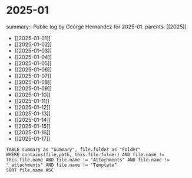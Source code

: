 #  2025-01

summary:: Public log by George Hernandez for 2025-01.
parents: [[2025]]

- [[2025-01-01]]
- [[2025-01-02]]
- [[2025-01-03]]
- [[2025-01-04]]
- [[2025-01-05]]
- [[2025-01-06]]
- [[2025-01-07]]
- [[2025-01-08]]
- [[2025-01-09]]
- [[2025-01-10]]
- [[2025-01-11]]
- [[2025-01-12]]
- [[2025-01-13]]
- [[2025-01-14]]
- [[2025-01-15]]
- [[2025-01-16]]
- [[2025-01-17]]

```dataview
TABLE summary as "Summary", file.folder as "Folder"
WHERE contains(file.path, this.file.folder) AND file.name != this.file.name AND file.name != "Attachments" AND file.name != "_attachments" AND file.name != "Template"
SORT file.name ASC
```
